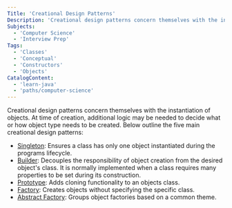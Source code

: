 ```yaml
---
Title: 'Creational Design Patterns'
Description: 'Creational design patterns concern themselves with the instantiation of objects.'
Subjects:
  - 'Computer Science'
  - 'Interview Prep'
Tags:
  - 'Classes'
  - 'Conceptual'
  - 'Constructors'
  - 'Objects'
CatalogContent:
  - 'learn-java'
  - 'paths/computer-science'
---
```


Creational design patterns concern themselves with the instantiation of objects. At time of creation, additional logic may be needed to decide what or how object type needs to be created. Below outline the five main creational design patterns:

- [Singleton](https://www.codecademy.com/resources/docs/general/singleton-pattern): Ensures a class has only one object instantiated during the programs lifecycle.
- [Builder](https://www.codecademy.com/resources/docs/general/builder-pattern): Decouples the responsibility of object creation from the desired object's class. It is normally implemented when a class requires many properties to be set during its construction.
- [Prototype](https://www.codecademy.com/resources/docs/general/prototype-pattern): Adds cloning functionality to an objects class.
- [Factory](https://www.codecademy.com/resources/docs/general/factory-pattern): Creates objects without specifying the specific class.
- [Abstract Factory](https://www.codecademy.com/resources/docs/general/abstract-factory-pattern): Groups object factories based on a common theme.

